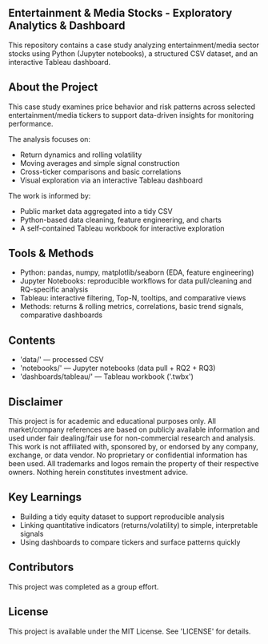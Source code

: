 ## Entertainment & Media Stocks - Exploratory Analytics & Dashboard

This repository contains a case study analyzing entertainment/media sector stocks using Python (Jupyter notebooks), a structured CSV dataset, and an interactive Tableau dashboard.

## About the Project

This case study examines price behavior and risk patterns across selected entertainment/media tickers to support data-driven insights for monitoring performance.

The analysis focuses on:

- Return dynamics and rolling volatility
- Moving averages and simple signal construction
- Cross-ticker comparisons and basic correlations
- Visual exploration via an interactive Tableau dashboard

The work is informed by:

- Public market data aggregated into a tidy CSV
- Python-based data cleaning, feature engineering, and charts
- A self-contained Tableau workbook for interactive exploration

## Tools & Methods

- Python: pandas, numpy, matplotlib/seaborn (EDA, feature engineering)
- Jupyter Notebooks: reproducible workflows for data pull/cleaning and RQ-specific analysis
- Tableau: interactive filtering, Top-N, tooltips, and comparative views
- Methods: returns & rolling metrics, correlations, basic trend signals, comparative dashboards

## Contents
- 'data/' — processed CSV
- 'notebooks/' — Jupyter notebooks (data pull + RQ2 + RQ3)
- 'dashboards/tableau/' — Tableau workbook ('.twbx')

## Disclaimer

This project is for academic and educational purposes only. All market/company references are based on publicly available information and used under fair dealing/fair use for non-commercial research and analysis. This work is not affiliated with, sponsored by, or endorsed by any company, exchange, or data vendor. No proprietary or confidential information has been used. All trademarks and logos remain the property of their respective owners. Nothing herein constitutes investment advice.

## Key Learnings

- Building a tidy equity dataset to support reproducible analysis
- Linking quantitative indicators (returns/volatility) to simple, interpretable signals
- Using dashboards to compare tickers and surface patterns quickly

## Contributors
This project was completed as a group effort.

## License

This project is available under the MIT License. See 'LICENSE' for details.
